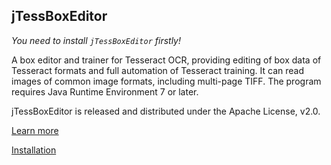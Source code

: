 ## jTessBoxEditor

*You need to install `jTessBoxEditor` firstly!*

A box editor and trainer for Tesseract OCR, providing editing of box data of Tesseract formats and full automation of Tesseract training. It can read images of common image formats, including multi-page TIFF. The program requires Java Runtime Environment 7 or later.

jTessBoxEditor is released and distributed under the Apache License, v2.0.

[Learn more](http://vietocr.sourceforge.net/training.html)

[Installation](https://sourceforge.net/projects/vietocr/files/jTessBoxEditor/)